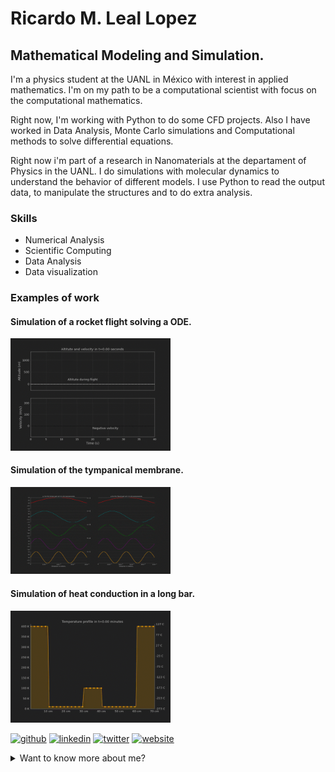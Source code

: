 # Ricardo M. Leal Lopez
## Mathematical Modeling and Simulation.

I'm a physics student at the UANL in México with interest in applied mathematics. I'm on my path to be a computational scientist with focus on the computational mathematics. 

Right now, I'm working with Python to do some CFD projects. Also I have worked in Data Analysis, Monte Carlo simulations and Computational methods to solve differential equations. 

Right now i'm part of a research in Nanomaterials at the departament of Physics in the UANL. I do simulations with molecular dynamics to understand the behavior of different models. I use Python to read the output data, to manipulate the structures and to do extra analysis. 

### Skills
* Numerical Analysis
* Scientific Computing
* Data Analysis
* Data visualization

### Examples of work

#### Simulation of a rocket flight solving a ODE.
<img src='https://github.com/ricardoleal20/ricardoleal20/blob/main/example1.gif' width='256' />

#### Simulation of the tympanical membrane.
<img src='https://github.com/ricardoleal20/ricardoleal20/blob/main/example2.gif' width='256' />

#### Simulation of heat conduction in a long bar.
<img src='https://github.com/ricardoleal20/ricardoleal20/blob/main/example3.gif' width='256' />

[<img src='https://cdn.jsdelivr.net/npm/simple-icons@3.0.1/icons/github.svg' alt='github' height='40'>](https://github.com/ricardoleal20)  [<img src='https://cdn.jsdelivr.net/npm/simple-icons@3.0.1/icons/linkedin.svg' alt='linkedin' height='40'>](https://www.linkedin.com/in/ricardoleal20/)  [<img src='https://cdn.jsdelivr.net/npm/simple-icons@3.0.1/icons/twitter.svg' alt='twitter' height='40'>](https://twitter.com/ricardo_leal420)  [<img src='https://cdn.jsdelivr.net/npm/simple-icons@3.0.1/icons/icloud.svg' alt='website' height='40'>](https://ricardoleal20.github.io/Blog/)  


<details>
<summary>
  Want to know more about me?
</summary>

During my university studies, i learn how to code with FORTRAN and Python to solve scientific problems. I use FORTRAN in the courses Programming and Computational Physics. I learn how to use Python by my own to use it in Computational Nanotechnology with Aplications and Mathematical Methods for Physics. I fell in love with Python and know it's my favorite programming language, but also I'm learning Matlab and Julia.

I'm aspiring to study a graduate degree in Scientific Computing or Computational Applied Mathematics. I love programming and I love solving problems difficult to solve by hand.
I love the oportunity to simulate several real world problems, it's my passion and i can't wait to learn more and be an expert in that topics. I hope that in the future, i can use all my knowledge to help the society to be better.

[![Ricardo GitHub stats](https://github-readme-stats.vercel.app/api?username=ricardoleal20&theme=onedark&show_icons=true)](https://github.com/anuraghazra/github-readme-stats)

</details>
